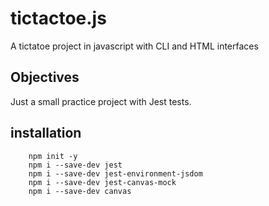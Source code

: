# tictactoe.js
A tictatoe project in javascript with CLI and HTML interfaces

## Objectives

Just a small practice project with Jest tests.



## installation

        npm init -y
		npm i --save-dev jest
		npm i --save-dev jest-environment-jsdom
		npm i --save-dev jest-canvas-mock
		npm i --save-dev canvas

